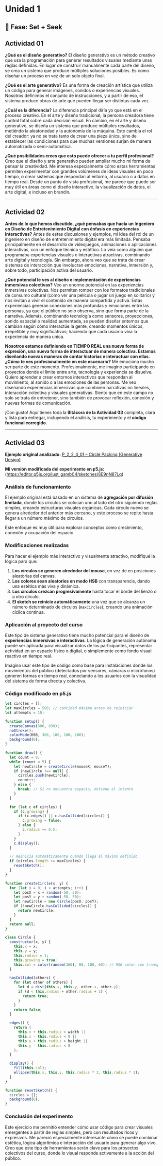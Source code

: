 # Unidad 1

## 🔎 Fase: Set + Seek

## Actividad 01

**¿Qué es el diseño generativo?**
El diseño generativo es un método creativo que usa la programación para generar resultados visuales mediante unas reglas definidas. En lugar de construir manualmente cada parte del diseño, se crea un sistema que produce múltiples soluciones posibles. Es como diseñar un proceso en vez de un solo objeto final.

**¿Qué es el arte generativo?**
Es una forma de creación artística que utiliza un código para generar imágenes, sonidos o experiencias visuales. Nosotros definimos el conjunto de instrucciones, y a partir de eso, el sistema produce obras de arte que pueden llegar ser distintas cada vez. 

**¿Cuál es la diferencia?**
La diferencia principal diría yo que está en el proceso creativo. En el arte y diseño tradicional, la persona creadora tiene control total sobre cada decisión visual. En cambio, en el arte y diseño generativo, se diseña un sistema que produce múltiples resultados, metiéndo la aleatoriedad y la autonomía de la máquina. Esto cambia el rol del creador: ya no se trata tanto de crear una pieza única, sino de establecer las condiciones para que muchas versiones surjan de manera automatizada o semi-automática.

**¿Qué posibilidades crees que esto puede ofrecer a tu perfil profesional?**
Creo que el diseño y arte generativo pueden ampliar mucho mi forma de pensar la creatividad. Me interesa especialmente cómo estas herramientas permiten experimentar con grandes volúmenes de ideas visuales en poco tiempo, o crear sistemas que respondan al entorno, al usuario o a datos en tiempo real. Desde un punto de vista profesional, me parece que puede ser muy útil en áreas como el diseño interactivo, la visualización de datos, el arte digital, e incluso en brandin. 



---

## Actividad 02

**Antes de lo que hemos discutido, ¿qué pensabas que hacía un Ingeniero en Diseño de Entretenimiento Digital con énfasis en experiencias interactivas?**
Antes de estas discusiones y ejemplos, mi idea del rol de un ingeniero en diseño de entretenimiento digital era más limitada. Pensaba principalmente en el desarrollo de videojuegos, animaciones o aplicaciones interactivas, con un enfoque técnico y estético. Lo veía como alguien que programaba experiencias visuales o interactivas atractivas, combinando arte digital y tecnología. Sin embargo, ahora veo que se trata de crear sistemas de interacción que involucran emociones, narrativa, inmersión y, sobre todo, participación activa del usuario.

**¿Qué potencial le ves al diseño e implementación de experiencias inmersivas colectivas?**
Veo un enorme potencial en las experiencias inmersivas colectivas. Nos permiten romper con los formatos tradicionales de consumo cultural (como ver una película o jugar un juego en solitario) y nos invitan a vivir el contenido de manera compartida y activa. Estas experiencias generan conexiones más profundas  y emociones entre las personas, ya que el público no solo observa, sino que forma parte de la narrativa. Además, combinando tecnología como sensores, proyecciones, sonido espacial o realidad aumentada, se pueden diseñar entornos que cambian según cómo interactúe la gente, creando momentos únicos, irrepetible y muy significativos; haciendo que cada usuario viva la experiencia de manera unica. 

**Nosotros estamos definiendo en TIEMPO REAL una nueva forma de expresión, una nueva forma de interactuar de manera colectiva. Estamos diseñando nuevas maneras de contar historias e interactuar con ellas. ¿Cómo te ves profesionalmente en este escenario?**
Me emociona mucho ser parte de este momento. Profesionalmente, me imagino participando en proyectos donde el límite entre arte, tecnología y experiencia se disuelve. Quiero aprender a crear entornos interactivos que respondan al movimiento, al sonido o a las emociones de las personas. Me veo diseñando experiencias inmersivas que combinen narrativas no lineales, interacción colectiva y visuales generativas. Siento que en este campo no solo se trata de entretener, sino también de provocar reflexión, conexión y nuevas formas de comunicación.

¡Con gusto! Aquí tienes toda la **Bitácora de la Actividad 03** completa, clara y lista para entregar, incluyendo el análisis, tu experimento y el **código funcional corregido**.

---

## Actividad 03

 **Ejemplo original analizado:**
[P\_2\_2\_4\_01 – Circle Packing (Generative Design)](http://www.generative-gestaltung.de/2/sketches/?01_P/P_2_2_4_01)

 **Mi versión modificada del experimento en p5.js:**
(https://editor.p5js.org/just_gamb04/sketches/8E9nN87Lq)
### Análisis de funcionamiento

El ejemplo original está basado en un sistema de **agregación por difusión limitada**, donde los círculos se colocan uno al lado del otro siguiendo reglas simples, creando estructuras visuales orgánicas. Cada círculo nuevo se genera alrededor del anterior más cercano, y este proceso se repite hasta llegar a un número máximo de círculos.

Este enfoque es muy útil para explorar conceptos como crecimiento, conexión y ocupación del espacio.

### Modificaciones realizadas

Para hacer el ejemplo más interactivo y visualmente atractivo, modifiqué la lógica para que:

1. **Los círculos se generen alrededor del mouse**, en vez de en posiciones aleatorias del canvas.
2. **Los colores sean aleatorios en modo HSB** con transparencia, dando una estética más viva y dinámica.
3. **Los círculos crezcan progresivamente** hasta tocar el borde del lienzo o a otro círculo.
4. **El sketch se reinicie automáticamente** una vez que se alcanza un número determinado de círculos (`maxCircles`), creando una animación cíclica continua.

### Aplicación al proyecto del curso

Este tipo de sistema generativo tiene mucho potencial para el diseño de **experiencias inmersivas e interactivas**. La lógica de generación autónoma puede ser aplicada para visualizar datos de los participantes, representar actividad en un espacio físico o digital, o simplemente como fondo visual reactivo en tiempo real.

Imagino usar este tipo de código como base para instalaciones donde los movimientos del público (detectados por sensores, cámaras o micrófonos) generen formas en tiempo real, conectando a los usuarios con la visualidad del sistema de forma directa y colectiva.


### Código modificado en p5.js

```javascript
let circles = [];
let maxCircles = 500; // cantidad máxima antes de reiniciar
let attempts = 10;

function setup() {
  createCanvas(800, 800);
  noStroke();
  colorMode(HSB, 360, 100, 100, 100);
  background(0);
}

function draw() {
  let count = 0;
  while (count < 5) {
    let newCircle = createCircle(mouseX, mouseY);
    if (newCircle !== null) {
      circles.push(newCircle);
      count++;
    } else {
      break; // Si no encuentra espacio, detiene el intento
    }
  }

  for (let c of circles) {
    if (c.growing) {
      if (c.edges() || c.hasCollided(circles)) {
        c.growing = false;
      } else {
        c.radius += 0.5;
      }
    }
    c.display();
  }

  // Reinicia automáticamente cuando llega al máximo definido
  if (circles.length >= maxCircles) {
    resetSketch();
  }
}

function createCircle(x, y) {
  for (let i = 0; i < attempts; i++) {
    let posX = x + random(-50, 50);
    let posY = y + random(-50, 50);
    let newCircle = new Circle(posX, posY);
    if (!newCircle.hasCollided(circles)) {
      return newCircle;
    }
  }
  return null;
}

class Circle {
  constructor(x, y) {
    this.x = x;
    this.y = y;
    this.radius = 1;
    this.growing = true;
    this.col = color(random(360), 80, 100, 60); // HSB color con transparencia
  }

  hasCollided(others) {
    for (let other of others) {
      let d = dist(this.x, this.y, other.x, other.y);
      if (d < this.radius + other.radius + 2) {
        return true;
      }
    }
    return false;
  }

  edges() {
    return (
      this.x + this.radius > width ||
      this.x - this.radius < 0 ||
      this.y + this.radius > height ||
      this.y - this.radius < 0
    );
  }

  display() {
    fill(this.col);
    ellipse(this.x, this.y, this.radius * 2, this.radius * 2);
  }
}

function resetSketch() {
  circles = [];
  background(0);
}
```

### Conclusión del experimento

Este ejercicio me permitió entender cómo usar código para crear visuales emergentes a partir de reglas simples, pero con resultados ricos y expresivos. Me pareció especialmente interesante cómo se puede combinar estética, lógica algorítmica e interacción del usuario para generar algo vivo. Creo que este tipo de herramientas serán clave para los proyectos colectivos del curso, donde lo visual responde activamente a la acción del público.

